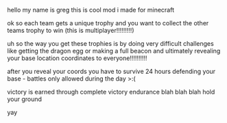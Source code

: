 hello my name is greg this is cool mod i made for minecraft

ok so each team gets a unique trophy and you want to collect the other teams trophy to win (this is multiplayer!!!!!!!!!)

uh so the way you get these trophies is by doing very difficult challenges like getting the dragon egg or making a full beacon and ultimately revealing your base location coordinates to everyone!!!!!!!!!!

after you reveal your coords you have to survive 24 hours defending your base - battles only allowed during the day >:( 

victory is earned through complete victory endurance blah blah blah hold your ground

yay
